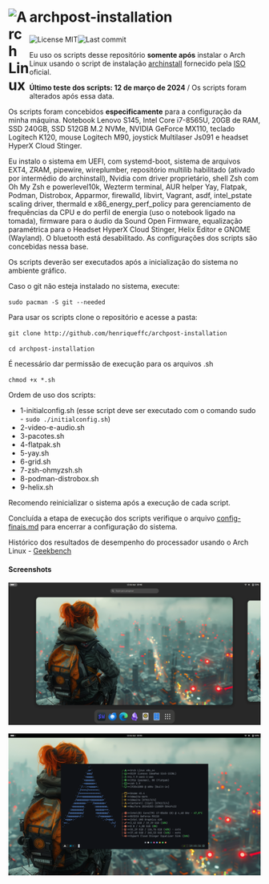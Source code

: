# <img align="left" alt="Arch Linux" width="42px" src="https://cdn.jsdelivr.net/npm/simple-icons@6.23.0/icons/archlinux.svg" /> archpost-installation

[<img align="left" alt="License MIT" src="https://img.shields.io/github/license/henriqueffc/archpost-installation?style=flat-square" />](https://github.com/henriqueffc/archpost-installation/blob/main/LICENSE)
<img align="left" alt="Last commit" src="https://img.shields.io/github/last-commit/henriqueffc/archpost-installation?style=flat-square" />
<br>

Eu uso os scripts desse repositório **somente após** instalar o Arch Linux
usando o script de instalação
[archinstall](https://github.com/archlinux/archinstall) fornecido pela
[ISO](https://archlinux.org/download/) oficial.

**Último teste dos scripts: 12 de março de 2024** / Os scripts foram alterados
após essa data.

Os scripts foram concebidos **especificamente** para a configuração da minha
máquina. Notebook Lenovo S145, Intel Core i7-8565U, 20GB de RAM, SSD 240GB, SSD
512GB M.2 NVMe, NVIDIA GeForce MX110, teclado Logitech K120, mouse Logitech M90,
joystick Multilaser Js091 e headset HyperX Cloud Stinger.

Eu instalo o sistema em UEFI, com systemd-boot, sistema de arquivos EXT4, ZRAM,
pipewire, wireplumber, repositório multilib habilitado (ativado por intermédio
do archinstall), Nvidia com driver proprietário, shell Zsh com Oh My Zsh e
powerlevel10k, Wezterm terminal, AUR helper Yay, Flatpak, Podman, Distrobox,
Apparmor, firewalld, libvirt, Vagrant, asdf, intel_pstate scaling driver,
thermald e x86_energy_perf_policy para gerenciamento de frequências da CPU e do
perfil de energia (uso o notebook ligado na tomada), firmware para o áudio da
Sound Open Firmware, equalização paramétrica para o Headset HyperX Cloud
Stinger, Helix Editor e GNOME (Wayland). O bluetooth está desabilitado. As
configurações dos scripts são concebidas nessa base.

Os scripts deverão ser executados após a inicialização do sistema no ambiente
gráfico.

Caso o git não esteja instalado no sistema, execute:

`sudo pacman -S git --needed`

Para usar os scripts clone o repositório e acesse a pasta:

`git clone http://github.com/henriqueffc/archpost-installation`

`cd archpost-installation`

É necessário dar permissão de execução para os arquivos .sh

`chmod +x *.sh`

Ordem de uso dos scripts:

- 1-initialconfig.sh (esse script deve ser executado com o comando sudo -
  `sudo ./initialconfig.sh`)
- 2-video-e-audio.sh
- 3-pacotes.sh
- 4-flatpak.sh
- 5-yay.sh
- 6-grid.sh
- 7-zsh-ohmyzsh.sh
- 8-podman-distrobox.sh
- 9-helix.sh

Recomendo reinicializar o sistema após a execução de cada script.

Concluída a etapa de execução dos scripts verifique o arquivo
[config-finais.md](https://github.com/henriqueffc/archpost-installation/blob/main/config-finais.md)
para encerrar a configuração do sistema.

Histórico dos resultados de desempenho do processador usando o Arch Linux -
[Geekbench](https://browser.geekbench.com/user/430599)

#### Screenshots

![Tela 1](.github/screenshots/1.png)

![Tela 2](.github/screenshots/2.png)
